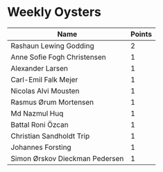 # Weekly Oysters

| Name                           | Points |
| ------------------------------ | ------ |
| Rashaun Lewing Godding         | 2      |
| Anne Sofie Fogh Christensen    | 1      |
| Alexander Larsen               | 1      |
| Carl-Emil Falk Mejer           | 1      |
| Nicolas Alvi Mousten           | 1      |
| Rasmus Ørum Mortensen          | 1      |
| Md Nazmul Huq                  | 1      |
| Battal Roni Özcan              | 1      |
| Christian Sandholdt Trip       | 1      |
| Johannes Forsting              | 1      |
| Simon Ørskov Dieckman Pedersen | 1      |